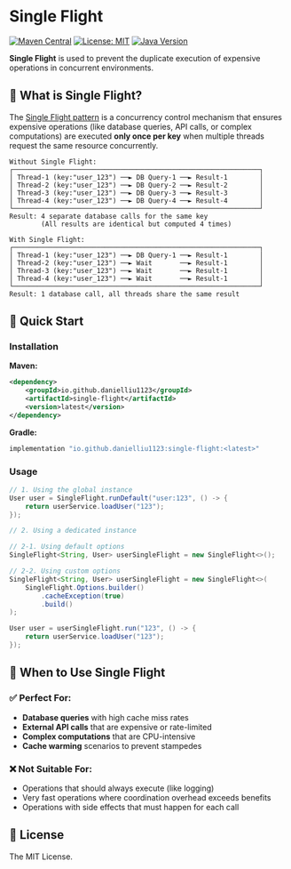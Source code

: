 # Single Flight

[![Maven Central](https://img.shields.io/maven-central/v/io.github.danielliu1123/single-flight)](https://central.sonatype.com/artifact/io.github.danielliu1123/single-flight)
[![License: MIT](https://img.shields.io/badge/License-MIT-yellow.svg)](https://opensource.org/licenses/MIT)
[![Java Version](https://img.shields.io/badge/Java-8%2B-blue.svg)](https://openjdk.java.net/)

**Single Flight** is used to prevent the duplicate execution of expensive operations in concurrent environments.

## 🎯 What is Single Flight?

The [Single Flight pattern](https://www.codingexplorations.com/blog/understanding-singleflight-in-golang-a-solution-for-eliminating-redundant-work) is a concurrency control mechanism that ensures expensive operations (like database queries, API calls, or complex computations) 
are executed **only once per key** when multiple threads request the same resource concurrently.

```text
Without Single Flight:
┌──────────────────────────────────────────────────────────────┐
│ Thread-1 (key:"user_123") ──► DB Query-1 ──► Result-1        │
│ Thread-2 (key:"user_123") ──► DB Query-2 ──► Result-2        │
│ Thread-3 (key:"user_123") ──► DB Query-3 ──► Result-3        │
│ Thread-4 (key:"user_123") ──► DB Query-4 ──► Result-4        │
└──────────────────────────────────────────────────────────────┘
Result: 4 separate database calls for the same key
        (All results are identical but computed 4 times)

With Single Flight:
┌──────────────────────────────────────────────────────────────┐
│ Thread-1 (key:"user_123") ──► DB Query-1 ──► Result-1        │
│ Thread-2 (key:"user_123") ──► Wait       ──► Result-1        │
│ Thread-3 (key:"user_123") ──► Wait       ──► Result-1        │
│ Thread-4 (key:"user_123") ──► Wait       ──► Result-1        │
└──────────────────────────────────────────────────────────────┘
Result: 1 database call, all threads share the same result
```

## 🚀 Quick Start

### Installation

**Maven:**

```xml
<dependency>
    <groupId>io.github.danielliu1123</groupId>
    <artifactId>single-flight</artifactId>
    <version>latest</version>
</dependency>
```

**Gradle:**

```gradle
implementation "io.github.danielliu1123:single-flight:<latest>"
```

### Usage

```java
// 1. Using the global instance
User user = SingleFlight.runDefault("user:123", () -> {
    return userService.loadUser("123");
});

// 2. Using a dedicated instance

// 2-1. Using default options
SingleFlight<String, User> userSingleFlight = new SingleFlight<>();

// 2-2. Using custom options
SingleFlight<String, User> userSingleFlight = new SingleFlight<>(
    SingleFlight.Options.builder()
        .cacheException(true)
        .build()
);

User user = userSingleFlight.run("123", () -> {
    return userService.loadUser("123");
});
```

## 🤔 When to Use Single Flight

### ✅ Perfect For:
- **Database queries** with high cache miss rates
- **External API calls** that are expensive or rate-limited
- **Complex computations** that are CPU-intensive
- **Cache warming** scenarios to prevent stampedes

### ❌ Not Suitable For:
- Operations that should always execute (like logging)
- Very fast operations where coordination overhead exceeds benefits
- Operations with side effects that must happen for each call

## 📄 License

The MIT License.
